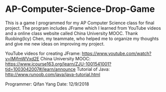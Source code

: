 # AP-Computer-Science-Drop-Game
This is a game I programmed for my AP Computer Science class for final project. The program includes JFrame which I learned from YouTube videos and a online class website called China University MOOC. Thank Ruobing(Icy) Chen, my teammate, who helped me to organize my thoughts and give me new ideas on improving my project.

YouTube videos for creating JFrame: https://www.youtube.com/watch?v=IMjfmWVxd2E
China University MOOC: https://www.icourse163.org/learn/ZJU-1001541001?tid=1003042007#/learn/announce
Tutorial of Java: http://www.runoob.com/java/java-tutorial.html

Programmer: Qifan Yang
Date: 12/9/2018
